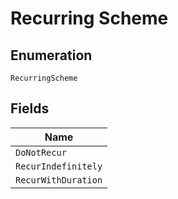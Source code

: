 
# Recurring Scheme

## Enumeration

`RecurringScheme`

## Fields

| Name |
|  --- |
| `DoNotRecur` |
| `RecurIndefinitely` |
| `RecurWithDuration` |

